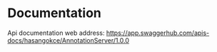# Documentation

Api documentation web address: https://app.swaggerhub.com/apis-docs/hasangokce/AnnotationServer/1.0.0
